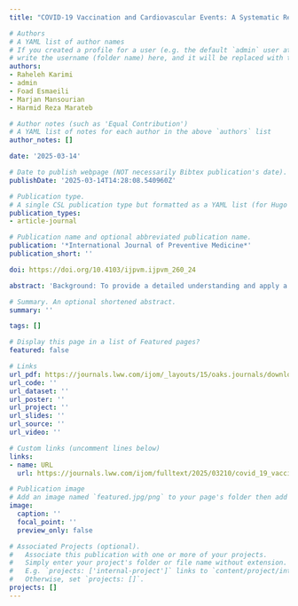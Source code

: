 ```yaml
---
title: "COVID-19 Vaccination and Cardiovascular Events: A Systematic Review and Bayesian Multivariate Meta-Analysis of Preventive Benefits and Risks"

# Authors
# A YAML list of author names
# If you created a profile for a user (e.g. the default `admin` user at `content/authors/admin/`), 
# write the username (folder name) here, and it will be replaced with their full name and linked to their profile.
authors:
- Raheleh Karimi
- admin
- Foad Esmaeili
- Marjan Mansourian
- Harmid Reza Marateb

# Author notes (such as 'Equal Contribution')
# A YAML list of notes for each author in the above `authors` list
author_notes: []

date: '2025-03-14'

# Date to publish webpage (NOT necessarily Bibtex publication's date).
publishDate: '2025-03-14T14:28:08.540960Z'

# Publication type.
# A single CSL publication type but formatted as a YAML list (for Hugo requirements).
publication_types:
- article-journal

# Publication name and optional abbreviated publication name.
publication: '*International Journal of Preventive Medicine*'
publication_short: ''

doi: https://doi.org/10.4103/ijpvm.ijpvm_260_24

abstract: 'Background: To provide a detailed understanding and apply a comprehensive strategy, this study examines the association between COVID-19 vaccination and cardiovascular events. We conducted a Bayesian multivariate meta-analysis using summary data across multiple outcomes including myocardial infarction, stroke, arrhythmia, and CAD, considering potential dependencies in the data. Markov chain Monte Carlo (MCMC) methods were detected for easy implementation of the Bayesian approach. Also, the sensitivity analysis of the model was done by using different priors. Methods: Fifteen studies were included in the systematic review, with eleven studies comparing the results between the vaccine group and the unvaccinated group. Additionally, six studies were used for further analysis to compare mRNA COVID-19 Vaccines (Pfizer-BioNTech and Moderna). Results: Bayesian meta-analysis revealed a link between vaccines and CAD risk (OR, 1.70; 95% CrI: 1.11–2.57), particularly after BNT162b2 (OR, 1.64; 95% CrI: 1.06–2.55) and second dose (OR, 3.44; 95% CrI: 1.99–5.98). No increased risk of heart attack, arrhythmia, or stroke was observed post-COVID-19 vaccination. As the only noteworthy point, a protective effect on stroke (OR, 0.19; 95% CrI: 0.10–0.39) and myocardial infarction (OR, 0.003; 95% CrI: 0.001–0.006) was observed after the third dose of the vaccine. Conclusions: Secondary analysis showed no notable disparity in cardiovascular outcomes between BNT162b2 and mRNA vaccines. The association of COVID-19 vaccination with the risk of coronary artery disease should be considered in future vaccine technologies for the next pandemic.'

# Summary. An optional shortened abstract.
summary: ''

tags: []

# Display this page in a list of Featured pages?
featured: false

# Links
url_pdf: https://journals.lww.com/ijom/_layouts/15/oaks.journals/downloadpdf.aspx?trckng_src_pg=ArticleViewer&an=01439446-202503210-00006
url_code: ''
url_dataset: ''
url_poster: ''
url_project: ''
url_slides: ''
url_source: ''
url_video: ''

# Custom links (uncomment lines below)
links:
- name: URL
  url: https://journals.lww.com/ijom/fulltext/2025/03210/covid_19_vaccination_and_cardiovascular_events__a.6.aspx?fbclid=IwY2xjawJm0yNleHRuA2FlbQIxMAABHi-ccCvCfTs8ZGukUw_hiM8ywHJflvVXDv-JbbbohVg2mx0Fgk0yibTM5d2a_aem_sRFl1_GkolPhNzR4A-cMEw

# Publication image
# Add an image named `featured.jpg/png` to your page's folder then add a caption below.
image:
  caption: ''
  focal_point: ''
  preview_only: false

# Associated Projects (optional).
#   Associate this publication with one or more of your projects.
#   Simply enter your project's folder or file name without extension.
#   E.g. `projects: ['internal-project']` links to `content/project/internal-project/index.md`.
#   Otherwise, set `projects: []`.
projects: []
---
```




